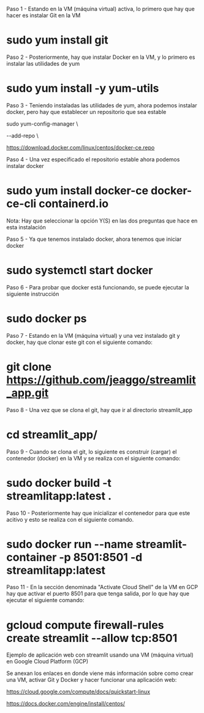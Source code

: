 Paso 1 - Estando en la VM (máquina virtual) activa, lo primero que hay que hacer es instalar Git en la VM
# sudo yum install git

Paso 2 - Posteriormente, hay que instalar Docker en la VM, y lo primero es instalar las utilidades de yum
# sudo yum install -y yum-utils

Paso 3 - Teniendo instaladas las utilidades de yum, ahora podemos instalar docker, pero hay que establecer un repositorio que sea estable

sudo yum-config-manager \

  --add-repo \

  https://download.docker.com/linux/centos/docker-ce.repo

Paso 4 - Una vez especificado el repositorio estable ahora podemos instalar docker
# sudo yum install docker-ce docker-ce-cli containerd.io
Nota: Hay que seleccionar la opción Y(S) en las dos preguntas que hace en esta instalación

Paso 5 - Ya que tenemos instalado docker, ahora tenemos que iniciar docker
# sudo systemctl start docker

Paso 6 - Para probar que docker está funcionando, se puede ejecutar la siguiente instrucción
# sudo docker ps

Paso 7 - Estando en la VM (máquina virtual) y una vez instalado git y docker, hay que clonar este git con el siguiente comando:
# git clone https://github.com/jeaggo/streamlit_app.git

Paso 8 - Una vez que se clona el git, hay que ir al directorio streamlit_app
# cd streamlit_app/

Paso 9 - Cuando se clona el git, lo siguiente es construir (cargar) el contenedor (docker) en la VM y se realiza con el siguiente comando:
# sudo docker build -t streamlitapp:latest .

Paso 10 - Posteriormente hay que inicializar el contenedor para que este acitivo y esto se realiza con el siguiente comando.
# sudo docker run --name streamlit-container -p 8501:8501 -d streamlitapp:latest 

Paso 11 - En la sección denominada "Activate Cloud Shell" de la VM en GCP hay que activar el puerto 8501 para que tenga salida, por lo que hay que ejecutar el siguiente comando:
# gcloud compute firewall-rules create streamlit --allow tcp:8501


Ejemplo de aplicación web con streamlit usando una VM (máquina virtual) en Google Cloud Platform (GCP)

Se anexan los enlaces en donde viene más información sobre como crear una VM, activar Git y Docker y hacer funcionar una aplicación web:

https://cloud.google.com/compute/docs/quickstart-linux

https://docs.docker.com/engine/install/centos/

